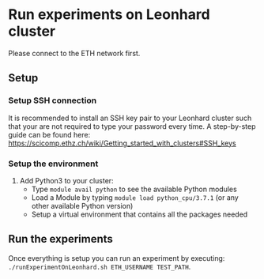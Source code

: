 # Run experiments on Leonhard cluster
Please connect to the ETH network first.  

## Setup

### Setup SSH connection
It is recommended to install an SSH key pair to your Leonhard cluster such that your are not required to type your password every time. A step-by-step guide can be found here: https://scicomp.ethz.ch/wiki/Getting_started_with_clusters#SSH_keys  

### Setup the environment
1) Add Python3 to your cluster:  
    * Type `module avail python` to see the available Python modules
    * Load a Module by typing `module load python_cpu/3.7.1` (or any other available Python version)
    * Setup a virtual environment that contains all the packages needed

## Run the experiments
Once everything is setup you can run an experiment by executing: `./runExperimentOnLeonhard.sh ETH_USERNAME TEST_PATH`. 